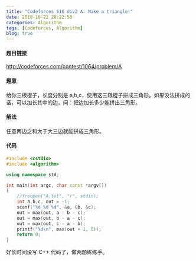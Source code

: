 ```yaml
---
title: "Codeforces 516 div2 A: Make a triangle!"
date: 2018-10-22 20:22:50
categories: Algorithm
tags: [Codeforces, Algorithm]
blog: true
---
```




#### 题目链接

http://codeforces.com/contest/1064/problem/A

#### 题意

给你三根棍子，长度分别是 a,b,c，使用这三跟棍子拼成三角形。如果没法拼成的话，可以加长其中的边，问：把边加长多少能拼出三角形。

#### 解法

<!-- more -->

任意两边之和大于大三边就能拼成三角形。

#### 代码

```cpp
#include <cstdio>
#include <algorithm>

using namespace std;

int main(int argc, char const *argv[])
{
    //freopen("A.txt", "r", stdin);
    int a,b,c, out = -1;
    scanf("%d %d %d", &a, &b, &c);
    out = max(out, a - b - c);
    out = max(out, b - a - c);
    out = max(out, c - a - b);
    printf("%d\n", max(out + 1, 0));
    return 0;
}
```

好长时间没写 C++ 代码了，做两题练练手。
